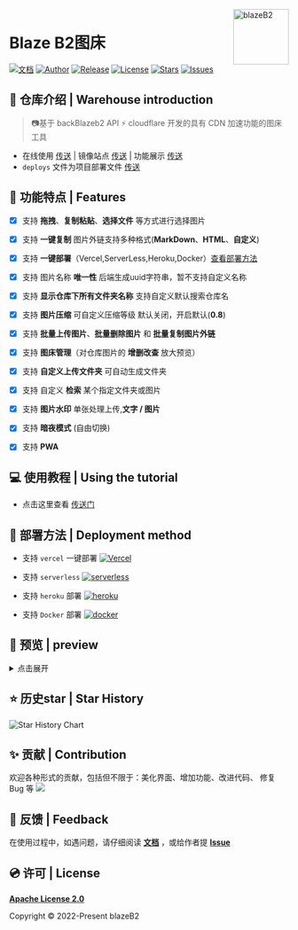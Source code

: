 <!--
 * @Author: Harry
 * @Date: 2022-04-20 20:37:06
 * @LastEditors: harry
 * @Github: https://github.com/rr210
 * @LastEditTime: 2022-07-27 15:13:52
 * @FilePath: \dev\README.md
-->
<a href="https://b2.mr90.top/" >
<img width="100" align="right" alt="blazeB2" src="https://cloud.mr90.top/hexo/4/16533db7-b477-46ec-bbf8-44ae848bc771.png">
</a>

# Blaze B2图床

[![文档](https://img.shields.io/badge/docs-%E6%96%87%E6%A1%A3-blueviolet)](https://blazeb2.js.org/) [![Author](https://img.shields.io/badge/author-Rr210-violet.svg)](https://github.com/Rr210)  [![Release](https://img.shields.io/github/release/Rr210/blazeB2.svg)](https://github.com/Rr210/blazeB2/releases)  [![License](https://img.shields.io/github/license/Rr210/blazeB2.svg)](https://github.com/Rr210/blazeB2/blob/master/LICENSE)  [![Stars](https://img.shields.io/github/stars/Rr210/blazeB2)](https://github.com/Rr210/blazeB2)   [![Issues](https://img.shields.io/github/issues/Rr210/blazeB2)](https://github.com/Rr210/blazeB2/issues)
## 📃 仓库介绍 | Warehouse introduction

> 📷基于 backBlazeb2 API  ⚡ cloudflare 开发的具有 CDN 加速功能的图床工具

- 在线使用 [传送](https://blazeb2.mr90.cf)  | 镜像站点 [传送](https://b2.mr90.top) | 功能展示 [传送](https://www.bilibili.com/video/BV1gB4y1v7qs)
- `deploys` 文件为项目部署文件 [传送](https://blazeb2.js.org/zh/guide/deploy.html)


## 🎉 功能特点 | Features

- [x] 支持 **拖拽**、**复制粘贴**、**选择文件** 等方式进行选择图片
- [x] 支持 **一键复制** 图片外链支持多种格式(**MarkDown**、**HTML**、**自定义**)
- [x] 支持 **一键部署**（Vercel,ServerLess,Heroku,Docker）[查看部署方法](https://blazeb2.js.org/zh/guide/deploy.html)
- [x] 支持 图片名称 **唯一性** 后端生成uuid字符串，暂不支持自定义名称
- [x] 支持 **显示仓库下所有文件夹名称** 支持自定义默认搜索仓库名
- [x] 支持 **图片压缩** 可自定义压缩等级 默认关闭，开启默认(**0.8**)
- [x] 支持 **批量上传图片**、**批量删除图片** 和 **批量复制图片外链**
- [x] 支持 **图床管理**（对仓库图片的 **增删改查** 放大预览）
- [x] 支持 **自定义上传文件夹** 可自动生成文件夹
- [x] 支持 自定义 **检索** 某个指定文件夹或图片
- [x] 支持 **图片水印** 单张处理上传,**文字 / 图片**
- [x] 支持 **暗夜模式** (自由切换)
- [x] 支持 **PWA**


## 💻 使用教程 | Using the tutorial

- 点击这里查看 [传送门](https://blazeb2.js.org/zh/guide/)

## 🍥 部署方法 | Deployment method

- 支持 `vercel` 一键部署 [![Vercel](https://img.shields.io/badge/vercel-%23000000.svg?style=flat&logo=vercel&logoColor=white)](https://blazeb2.js.org/zh/guide/deploy.html#vercel%E4%B8%80%E9%94%AE%E7%A7%92%E9%83%A8%E7%BD%B2)

- 支持 `serverless` [![serverless](https://img.shields.io/badge/serverless-%23000000.svg?style=flat&logo=serverless&logoColor=white)](https://cloud.tencent.com/login?s_url=https%3A%2F%2Fconsole.cloud.tencent.com%2Fscf%2Flist-create%3Frid%3D1%26ns%3Ddefault%26createType%3Dempty)

- 支持 `heroku` 部署 [![heroku](https://img.shields.io/badge/heroku-%23000000.svg?style=flat&logo=heroku&logoColor=white)](https://blazeb2.js.org/zh/guide/deploy.html#heroku-%E9%83%A8%E7%BD%B2)

- 支持 `Docker` 部署 [![docker](https://img.shields.io/badge/docker-%23000000.svg?style=flat&logo=docker&logoColor=white)](https://blazeb2.js.org/zh/guide/deploy.html#%E5%9F%BA%E4%BA%8Edocker-nginx-%E9%83%A8%E7%BD%B2)
## 📸 预览 | preview

<details>
<summary>点击展开</summary>

<table>
<tr>
<td>
<strong>上传图片</strong>
</td>
<td>
<img src="https://cloud.mr90.top/hexo/5/d15c17f1-b06f-4560-a363-dd9adce488b2.gif" />
</td>
</tr>
<tr>
<td>
<strong>水印上传</strong>
</td>
<td>
<img src="https://cloud.mr90.top/hexo/5/c8f15ba7-b934-4ef6-afb2-22dd472fb4d2.gif" />
</td>
</tr>
<tr>
<td>
<strong>图床管理</strong>
</td>
<td>
<img src="https://cloud.mr90.top/hexo/5/1d146393-3012-4b55-8083-01b8c0e562c8.gif" />
</td>
</tr>
</table>
</details>

## ⭐ 历史star | Star History

![Star History Chart](https://api.star-history.com/svg?repos=Rr210/blazeB2&type=Date)


## ✨ 贡献 | Contribution

欢迎各种形式的贡献，包括但不限于：美化界面、增加功能、改进代码、 修复 Bug 等
<a href="https://github.com/rr210/blazeB2/graphs/contributors">
  <img src="https://contrib.rocks/image?repo=rr210/blazeB2" />
</a>

## 🎃 反馈 | Feedback

在使用过程中，如遇问题，请仔细阅读 **[文档](https://blazeb2.js.org)** ，或给作者提 **[Issue](https://github.com/rr210/blazeB2/issues)**

## 💿 许可 | License

**[Apache License 2.0](https://github.com/Rr210/blazeB2/blob/master/LICENSE)** 

Copyright © 2022-Present blazeB2
